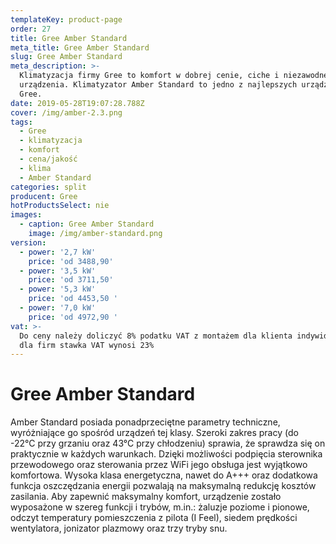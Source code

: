 ```yaml
---
templateKey: product-page
order: 27
title: Gree Amber Standard
meta_title: Gree Amber Standard
slug: Gree Amber Standard
meta_description: >-
  Klimatyzacja firmy Gree to komfort w dobrej cenie, ciche i niezawodne
  urządzenia. Klimatyzator Amber Standard to jedno z najlepszych urządzeń firmy
  Gree. 
date: 2019-05-28T19:07:28.788Z
cover: /img/amber-2.3.png
tags:
  - Gree
  - klimatyzacja
  - komfort
  - cena/jakość
  - klima
  - Amber Standard
categories: split
producent: Gree
hotProductsSelect: nie
images:
  - caption: Gree Amber Standard
    image: /img/amber-standard.png
version:
  - power: '2,7 kW'
    price: 'od 3488,90'
  - power: '3,5 kW'
    price: 'od 3711,50'
  - power: '5,3 kW'
    price: 'od 4453,50 '
  - power: '7,0 kW'
    price: 'od 4972,90 '
vat: >-
  Do ceny należy doliczyć 8% podatku VAT z montażem dla klienta indywidualnego,
  dla firm stawka VAT wynosi 23%
---
```

# Gree Amber Standard

Amber Standard posiada ponadprzeciętne parametry techniczne, wyróżniające go spośród urządzeń tej klasy. Szeroki zakres pracy (do -22°C przy grzaniu oraz 43°C przy chłodzeniu) sprawia, że sprawdza się on praktycznie w każdych warunkach. Dzięki możliwości podpięcia sterownika przewodowego oraz sterowania przez WiFi jego obsługa jest wyjątkowo komfortowa. Wysoka klasa energetyczna, nawet do A+++ oraz dodatkowa funkcja oszczędzania energii pozwalają na maksymalną redukcję kosztów zasilania. Aby zapewnić maksymalny komfort, urządzenie zostało wyposażone w szereg funkcji i trybów, m.in.: żaluzje poziome i pionowe, odczyt temperatury pomieszczenia z pilota (I Feel), siedem prędkości wentylatora, jonizator plazmowy oraz trzy tryby snu.
